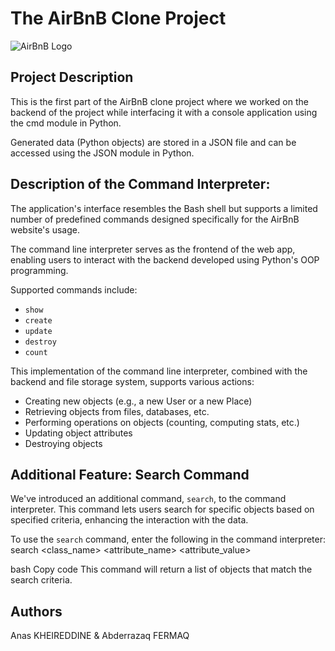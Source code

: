 # The AirBnB Clone Project
![AirBnB Logo](https://www.pngitem.com/pimgs/m/132-1322125_transparent-background-airbnb-logo-hd-png-download.png)

## Project Description
This is the first part of the AirBnB clone project where we worked on the backend of the project while interfacing it with a console application using the cmd module in Python.

Generated data (Python objects) are stored in a JSON file and can be accessed using the JSON module in Python.

## Description of the Command Interpreter:
The application's interface resembles the Bash shell but supports a limited number of predefined commands designed specifically for the AirBnB website's usage.

The command line interpreter serves as the frontend of the web app, enabling users to interact with the backend developed using Python's OOP programming.

Supported commands include:
- `show`
- `create`
- `update`
- `destroy`
- `count`

This implementation of the command line interpreter, combined with the backend and file storage system, supports various actions:
- Creating new objects (e.g., a new User or a new Place)
- Retrieving objects from files, databases, etc.
- Performing operations on objects (counting, computing stats, etc.)
- Updating object attributes
- Destroying objects

## Additional Feature: Search Command
We've introduced an additional command, `search`, to the command interpreter. This command lets users search for specific objects based on specified criteria, enhancing the interaction with the data.

To use the `search` command, enter the following in the command interpreter:
search <class_name> <attribute_name> <attribute_value>

bash
Copy code
This command will return a list of objects that match the search criteria.

## Authors
Anas KHEIREDDINE & Abderrazaq FERMAQ